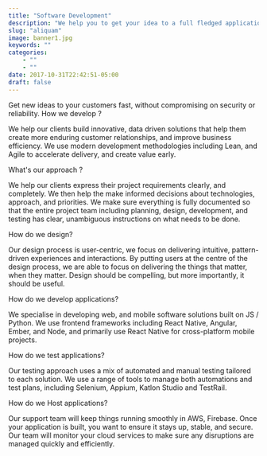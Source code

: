 ```yaml
---
title: "Software Development"
description: "We help you to get your idea to a full fledged application."
slug: "aliquam"
image: banner1.jpg
keywords: ""
categories: 
    - ""
    - ""
date: 2017-10-31T22:42:51-05:00
draft: false
---
```


Get new ideas to your customers fast, without compromising on security or reliability.
How we develop ? 

We help our clients build innovative, data driven solutions that help them create more enduring customer relationships, and improve business efficiency. We use modern development methodologies including Lean, and Agile to accelerate delivery, and create value early.

What's our approach ? 

We help our clients express their project requirements clearly, and completely. We then help the make informed decisions about technologies, approach, and priorities. We make sure everything is fully documented so that the entire project team including planning, design, development, and testing has clear, unambiguous instructions on what needs to be done.

How do we design? 

Our design process is user-centric, we focus on delivering intuitive, pattern-driven experiences and interactions. By putting users at the centre of the design process, we are able to focus on delivering the things that matter, when they matter. Design should be compelling, but more importantly, it should be useful.

How do we develop applications? 

We specialise in developing web, and mobile software solutions built on JS / Python. We use frontend frameworks including React Native, Angular, Ember, and Node, and primarily use React Native for cross-platform mobile projects.

How do we test applications? 

Our testing approach uses a mix of automated and manual testing tailored to each solution. We use a range of tools to manage both automations and test plans, including Selenium, Appium, Katlon Studio and TestRail.

How do we Host applications? 

Our support team will keep things running smoothly in AWS, Firebase. Once your application is built, you want to ensure it stays up, stable, and secure. Our team will monitor your cloud services to make sure any disruptions are managed quickly and efficiently.